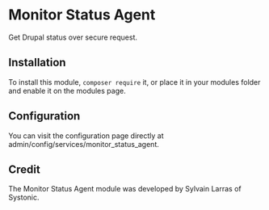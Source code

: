 
# Monitor Status Agent

Get Drupal status over secure request.


## Installation

To install this module, `composer require` it, or place it in your modules
folder and enable it on the modules page.


## Configuration

You can visit the configuration page directly at 
admin/config/services/monitor_status_agent.


## Credit

The Monitor Status Agent module was developed by Sylvain Larras of Systonic.
